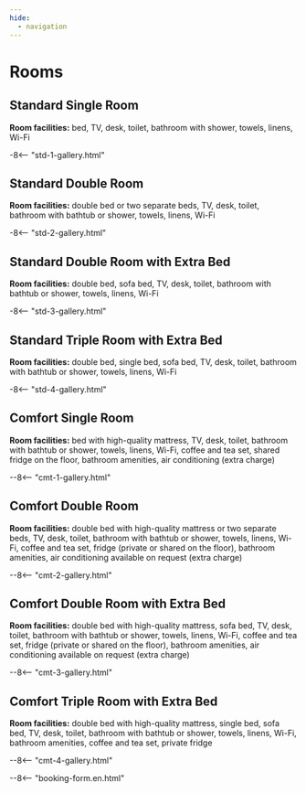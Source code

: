 ```yaml
---
hide:
  - navigation
---
```


# **Rooms**

## Standard Single Room
**Room facilities:** bed, TV, desk, toilet, bathroom with shower, towels, linens, Wi-Fi

-8<-- "std-1-gallery.html"

## Standard Double Room
**Room facilities:** double bed or two separate beds, TV, desk, toilet, bathroom with bathtub or shower, towels, linens, Wi-Fi

-8<-- "std-2-gallery.html"

## Standard Double Room with Extra Bed
**Room facilities:** double bed, sofa bed, TV, desk, toilet, bathroom with bathtub or shower, towels, linens, Wi-Fi

-8<-- "std-3-gallery.html"

## Standard Triple Room with Extra Bed
**Room facilities:** double bed, single bed, sofa bed, TV, desk, toilet, bathroom with bathtub or shower, towels, linens, Wi-Fi

-8<-- "std-4-gallery.html"
 
## Comfort Single Room
**Room facilities:** bed with high-quality mattress, TV, desk, toilet, bathroom with bathtub or shower, towels, linens, Wi-Fi, coffee and tea set, shared fridge on the floor, bathroom amenities, air conditioning (extra charge)

--8<-- "cmt-1-gallery.html"

## Comfort Double Room
**Room facilities:** double bed with high-quality mattress or two separate beds, TV, desk, toilet, bathroom with bathtub or shower, towels, linens, Wi-Fi, coffee and tea set, fridge (private or shared on the floor), bathroom amenities, air conditioning available on request (extra charge)

--8<-- "cmt-2-gallery.html"

## Comfort Double Room with Extra Bed
**Room facilities:** double bed with high-quality mattress, sofa bed, TV, desk, toilet, bathroom with bathtub or shower, towels, linens, Wi-Fi, coffee and tea set, fridge (private or shared on the floor), bathroom amenities, air conditioning available on request (extra charge)

--8<-- "cmt-3-gallery.html"

## Comfort Triple Room with Extra Bed
**Room facilities:** double bed with high-quality mattress, single bed, sofa bed, TV, desk, toilet, bathroom with bathtub or shower, towels, linens, Wi-Fi, bathroom amenities, coffee and tea set, private fridge

--8<-- "cmt-4-gallery.html"

--8<-- "booking-form.en.html"
